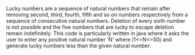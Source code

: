 Lucky numbers are a sequence of natural numbers that remain after removing second, third, fourth, fifth and so on numbers respectively from a sequence of consecutive natural numbers. Deletion of every sixth number is not possible and the five numbers that are lucky to escape deletion remain indefinitely. This code is particularly written in java where it asks the user to enter any positive natural number 'N' where (1<=N<=50) and generate lucky numbers less than the given natural number.
